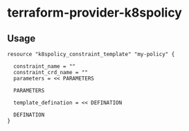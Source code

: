 # terraform-provider-k8spolicy

## Usage

```hcl
resource "k8spolicy_constraint_template" "my-policy" {

  constraint_name = ""
  constraint_crd_name = ""
  parameters = << PARAMETERS

  PARAMETERS

  template_defination = << DEFINATION

  DEFINATION
}
```
